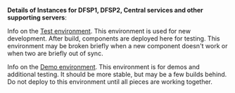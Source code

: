 **Details of Instances for DFSP1, DFSP2, Central services and other supporting servers**:

Info on the [Test environment](https://github.com/LevelOneProject/Docs/tree/master/AWS/Infrastructure/Test-Env). This environment is used for new development. After build, components are deployed here for testing. This environment may be broken briefly when a new component doesn't work or when two are briefly out of sync.

Info on the [Demo environment](https://github.com/LevelOneProject/Docs/blob/master/AWS/Infrastructure/Customer-Demo-Env). This environment is for demos and additional testing. It should be more stable, but may be a few builds behind. Do not deploy to this environment until all pieces are working together. 

